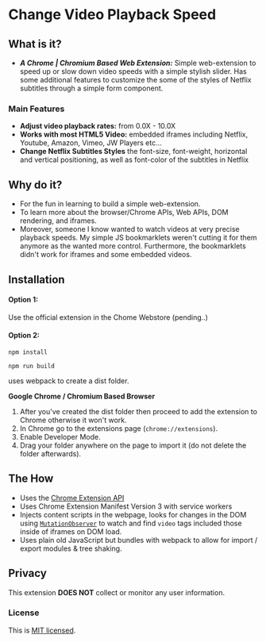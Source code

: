 # Change Video Playback Speed

<!-- Insert Chrome Extension Webstore Link Later (https://reactjs.org/) -->

## What is it?

- **_A Chrome | Chromium Based Web Extension:_** Simple web-extension to speed up or slow down video speeds with a simple stylish slider. Has some additional features to customize the some of the styles of Netflix subtitles through a simple form component.

### Main Features

- **Adjust video playback rates:** from 0.0X - 10.0X
- **Works with most HTML5 Video:** embedded iframes including Netflix, Youtube, Amazon, Vimeo, JW Players etc...
- **Change Netflix Subtitles Styles** the font-size, font-weight, horizontal and vertical positioning, as well as font-color of the subtitles in Netflix

## Why do it?

- For the fun in learning to build a simple web-extension.
- To learn more about the browser/Chrome APIs, Web APIs, DOM rendering, and iframes.
- Moreover, someone I know wanted to watch videos at very precise playback speeds. My simple JS bookmarklets weren't cutting it for them anymore as the wanted more control. Furthermore, the bookmarklets didn't work for iframes and some embedded videos.

## Installation

#### Option 1:

Use the official extension in the Chome Webstore (pending..)

#### Option 2:

`npm install`

`npm run build`

uses webpack to create a dist folder.

**Google Chrome / Chromium Based Browser**

1. After you've created the dist folder then proceed to add the extension to Chrome otherwise it won't work.
2. In Chrome go to the extensions page (`chrome://extensions`).
3. Enable Developer Mode.
4. Drag your folder anywhere on the page to import it (do not delete the folder afterwards).

## The How

- Uses the [Chrome Extension API](https://developer.chrome.com/docs/extensions/reference/)
- Uses Chrome Extension Manifest Version 3 with service workers
- Injects content scripts in the webpage, looks for changes in the DOM using [`MutationObserver`](https://developer.mozilla.org/en-US/docs/Web/API/MutationObserver) to watch and find `video` tags included those inside of iframes on DOM load.
- Uses plain old JavaScript but bundles with webpack to allow for import / export modules & tree shaking.

## Privacy

This extension **DOES NOT** collect or monitor any user information.

### License

This is [MIT licensed](./LICENSE.TXT).
